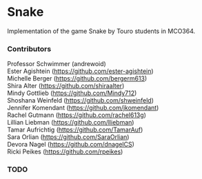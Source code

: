 # Snake
Implementation of the game Snake by Touro students in MCO364.

### Contributors
Professor Schwimmer (andrewoid)   
Ester Agishtein (https://github.com/ester-agishtein)  
Michelle Berger (https://github.com/bergerm613)  
Shira Alter (https://github.com/shiraalter)  
Mindy Gottlieb (https://github.com/Mindy712)  
Shoshana Weinfeld (https://github.com/shweinfeld)   
Jennifer Komendant (https://github.com/jkomendant)  
Rachel Gutmann (https://github.com/rachel613g)    
Lillian Liebman (https://github.com/lliebman)  
Tamar Aufrichtig (https://github.com/TamarAuf)  
Sara Orlian (https://github.com/SaraOrlian)  
Devora Nagel (https://github.com/dnagelCS)    
Ricki Peikes (https://github.com/rpeikes) 

### TODO
